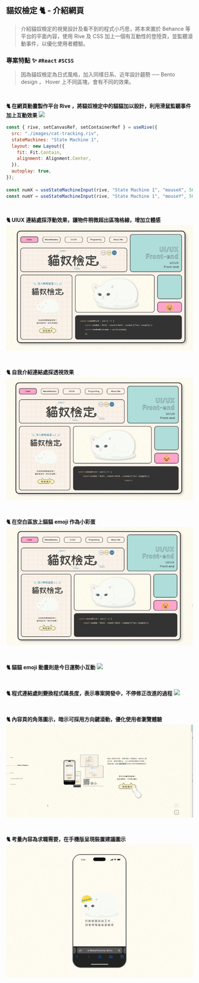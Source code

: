 ## 貓奴檢定 🐈 - 介紹網頁

> 介紹貓奴檢定的視覺設計及看不到的程式小巧思，將本來置於 Behance 等平台的平面內容，使用 Rive 及 CSS 加上一個有互動性的登陸頁，並監聽滾動事件，以優化使用者體驗。

### 專案特點 ✨ <code>#React</code> <code>#SCSS</code>

> 因為貓奴檢定為日式風格，加入同樣日系、近年設計趨勢 ── Bento design ， Hover 上不同區塊，會有不同的效果。

<br>

**🐈 在網頁動畫製作平台 Rive ，將貓奴檢定中的貓貓加以設計，利用滑鼠監聽事件加上互動效果**
![](readme/images/00.gif)

```js
const { rive, setCanvasRef, setContainerRef } = useRive({
  src: "./images/cat-tracking.riv",
  stateMachines: "State Machine 1",
  layout: new Layout({
    fit: Fit.Contain,
    alignment: Alignment.Center,
  }),
  autoplay: true,
});

const numX = useStateMachineInput(rive, "State Machine 1", "mouseX", 50);
const numY = useStateMachineInput(rive, "State Machine 1", "mouseY", 50);
```

<br>

**🐈 UIUX 連結處採浮動效果，讓物件稍微超出區塊格線，增加立體感**
![](readme/images/01.gif)

<br>

**🐈 自我介紹連結處採透視效果**
![](readme/images/02.gif)

<br>

**🐈 在空白區放上貓貓 emoji 作為小彩蛋**
![](readme/images/03.gif)

<br>

**🐈 貓貓 emoji 動畫則是今日運勢小互動**
![](readme/images/04.gif)

<br>

**🐈 程式連結處則變換程式碼長度，表示專案開發中，不停修正改進的過程**
![](readme/images/05.gif)

<br>

**🐈 內容頁的角落圖示，暗示可採用方向鍵滾動，優化使用者瀏覽體驗**
![](readme/images/06.gif)

<br>

**🐈 考量內容為求職需要，在手機版呈現裝置建議圖示**
![](readme/images/00.png)
